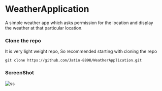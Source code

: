# WeatherApplication
A simple weather app which asks permission for the location and display the weather at that particular location.

### Clone the repo
It is very light weight repo, So recommended starting with cloning the repo
```
git clone https://github.com/Jatin-8898/WeatherApplication.git
```
### ScreenShot 
![ss](https://user-images.githubusercontent.com/34777376/47162550-c94d6f00-d311-11e8-9378-1c78b20d0e98.PNG)

